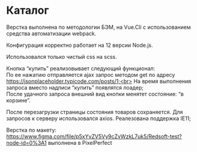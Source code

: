 <h1> Каталог </h1>
Верстка выполнена по методологии БЭМ, на Vue.Cli с использованием средства автоматизации webpack.

Конфигурация корректно работает на 12 версии Node.js.

Использовался только чистый css на scss.

Кнопка “купить” реализовывает следующий функционал:<br>
    По ее нажатию отправляется ajax запрос методом get по адресу https://jsonplaceholder.typicode.com/posts/1;<br>
    На время выполнения запроса вместо надписи “купить” появлятся лоадер;<br>
    После удачного запроса внешний вид кнопки менятет состояние: “в корзине”.<br>
   
После перезагрузки страницы состояния товаров сохраняется. Для запросов к серверу использовался axios. Реалезована поддержка IE11;

Верстка по макету: https://www.figma.com/file/p5xYvZV5Vy9cZvWzkL7uk5/Redsoft-test?node-id=0%3A1 выполнена в PixelPerfect
